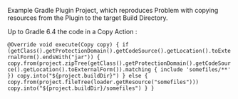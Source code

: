 Example Gradle Plugin Project, which reproduces Problem with copying
resources from the Plugin to the target Build Directory.

Up to Gradle 6.4 the code in a Copy Action :

`@Override
    void execute(Copy copy) {
        if (getClass().getProtectionDomain().getCodeSource().getLocation().toExternalForm().endsWith("jar")) {
            copy.from(project.zipTree(getClass().getProtectionDomain().getCodeSource().getLocation().toExternalForm()).matching {
                include 'somefiles/**'
            })
            copy.into("${project.buildDir}")
        } else {
            copy.from(project.fileTree(loader.getResource("somefiles")))
            copy.into("${project.buildDir}/somefiles")
        }
    }
`